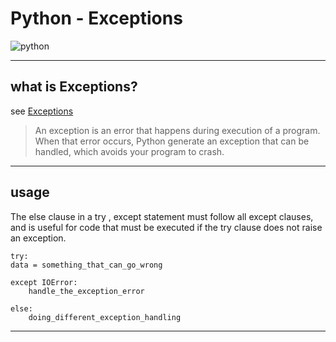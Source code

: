 # Python - Exceptions

![python](https://files.realpython.com/media/try_except_else.703aaeeb63d3.png "PYTHON")

----
## what is  Exceptions?
see [Exceptions](https://www.pythonforbeginners.com/error-handling/exception-handling-in-python)

> An exception is an error that happens during execution of a program. When that
error occurs, Python generate an exception that can be handled, which avoids your
program to crash.

----
## usage
The else clause in a try , except statement must follow all except clauses, and is
useful for code that must be executed if the try clause does not raise an
exception.

    try:
    data = something_that_can_go_wrong

    except IOError:
        handle_the_exception_error

    else:
        doing_different_exception_handling

----